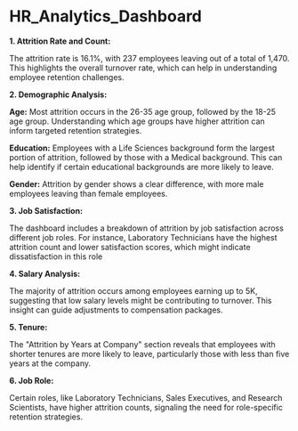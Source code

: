 # HR_Analytics_Dashboard
**1. Attrition Rate and Count:**

The attrition rate is 16.1%, with 237 employees leaving out of a total of 1,470. This highlights the overall turnover rate, which can help in understanding employee retention challenges.

**2. Demographic Analysis:**

  **Age:** Most attrition occurs in the 26-35 age group, followed by the 18-25 age group. Understanding which age groups have higher attrition can inform targeted retention strategies.
  
  **Education:** Employees with a Life Sciences background form the largest portion of attrition, followed by those with a Medical background. This can help identify if certain educational backgrounds are more likely to leave.
  
  **Gender:** Attrition by gender shows a clear difference, with more male employees leaving than female employees.
  
**3. Job Satisfaction:**

The dashboard includes a breakdown of attrition by job satisfaction across different job roles. For instance, Laboratory Technicians have the highest attrition count and lower satisfaction scores, which might indicate dissatisfaction in this role

**4. Salary Analysis:**

The majority of attrition occurs among employees earning up to 5K, suggesting that low salary levels might be contributing to turnover. This insight can guide adjustments to compensation packages.

**5. Tenure:**

The "Attrition by Years at Company" section reveals that employees with shorter tenures are more likely to leave, particularly those with less than five years at the company.

**6. Job Role:**

Certain roles, like Laboratory Technicians, Sales Executives, and Research Scientists, have higher attrition counts, signaling the need for role-specific retention strategies.
